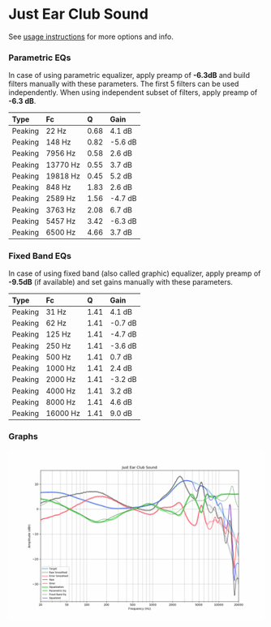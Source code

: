 # Just Ear Club Sound
See [usage instructions](https://github.com/jaakkopasanen/AutoEq#usage) for more options and info.

### Parametric EQs
In case of using parametric equalizer, apply preamp of **-6.3dB** and build filters manually
with these parameters. The first 5 filters can be used independently.
When using independent subset of filters, apply preamp of **-6.3 dB**.

| Type    | Fc       |    Q | Gain    |
|:--------|:---------|:-----|:--------|
| Peaking | 22 Hz    | 0.68 | 4.1 dB  |
| Peaking | 148 Hz   | 0.82 | -5.6 dB |
| Peaking | 7956 Hz  | 0.58 | 2.6 dB  |
| Peaking | 13770 Hz | 0.55 | 3.7 dB  |
| Peaking | 19818 Hz | 0.45 | 5.2 dB  |
| Peaking | 848 Hz   | 1.83 | 2.6 dB  |
| Peaking | 2589 Hz  | 1.56 | -4.7 dB |
| Peaking | 3763 Hz  | 2.08 | 6.7 dB  |
| Peaking | 5457 Hz  | 3.42 | -6.3 dB |
| Peaking | 6500 Hz  | 4.66 | 3.7 dB  |

### Fixed Band EQs
In case of using fixed band (also called graphic) equalizer, apply preamp of **-9.5dB**
(if available) and set gains manually with these parameters.

| Type    | Fc       |    Q | Gain    |
|:--------|:---------|:-----|:--------|
| Peaking | 31 Hz    | 1.41 | 4.1 dB  |
| Peaking | 62 Hz    | 1.41 | -0.7 dB |
| Peaking | 125 Hz   | 1.41 | -4.7 dB |
| Peaking | 250 Hz   | 1.41 | -3.6 dB |
| Peaking | 500 Hz   | 1.41 | 0.7 dB  |
| Peaking | 1000 Hz  | 1.41 | 2.4 dB  |
| Peaking | 2000 Hz  | 1.41 | -3.2 dB |
| Peaking | 4000 Hz  | 1.41 | 3.2 dB  |
| Peaking | 8000 Hz  | 1.41 | 4.6 dB  |
| Peaking | 16000 Hz | 1.41 | 9.0 dB  |

### Graphs
![](./Just%20Ear%20Club%20Sound.png)